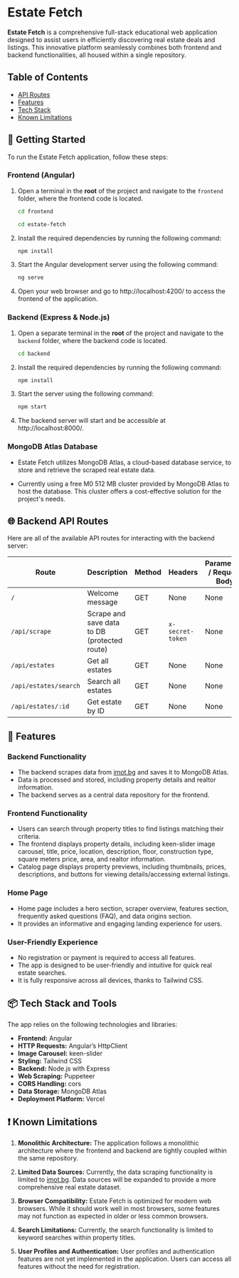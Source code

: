 # Estate Fetch

**Estate Fetch** is a comprehensive full-stack educational web application designed to assist users in efficiently discovering real estate deals and listings. This innovative platform seamlessly combines both frontend and backend functionalities, all housed within a single repository.

## Table of Contents

-   [API Routes](#-backend-api-routes)
-   [Features](#-features)
-   [Tech Stack](#-tech-stack-and-tools)
-   [Known Limitations](#-known-limitations)

## 🚀 Getting Started

To run the Estate Fetch application, follow these steps:

### Frontend (Angular)

1. Open a terminal in the **root** of the project and navigate to the `frontend` folder, where the frontend code is located.

    ```bash
    cd frontend
    ```

    ```bash
    cd estate-fetch
    ```

2. Install the required dependencies by running the following command:

    ```bash
    npm install
    ```

3. Start the Angular development server using the following command:

    ```bash
    ng serve
    ```

4. Open your web browser and go to http://localhost:4200/ to access the frontend of the application.

### Backend (Express & Node.js)

1. Open a separate terminal in the **root** of the project and navigate to the `backend` folder, where the backend code is located.

    ```bash
    cd backend
    ```

2. Install the required dependencies by running the following command:

    ```bash
    npm install
    ```

3. Start the server using the following command:

    ```bash
    npm start
    ```

4. The backend server will start and be accessible at http://localhost:8000/.

### MongoDB Atlas Database

-   Estate Fetch utilizes MongoDB Atlas, a cloud-based database service, to store and retrieve the scraped real estate data.

-   Currently using a free M0 512 MB cluster provided by MongoDB Atlas to host the database. This cluster offers a cost-effective solution for the project's needs.

## 🌐 Backend API Routes

Here are all of the available API routes for interacting with the backend server:

| Route                 | Description                                  | Method | Headers          | Parameters / Request Body |
| --------------------- | -------------------------------------------- | ------ | ---------------- | ------------------------- |
| `/`                   | Welcome message                              | GET    | None             | None                      |
| `/api/scrape`         | Scrape and save data to DB (protected route) | GET    | `x-secret-token` | None                      |
| `/api/estates`        | Get all estates                              | GET    | None             | None                      |
| `/api/estates/search` | Search all estates                           | GET    | None             | None                      |
| `/api/estates/:id`    | Get estate by ID                             | GET    | None             | None                      |

## 🔑 Features

### Backend Functionality

-   The backend scrapes data from [imot.bg](https://www.imot.bg/) and saves it to MongoDB Atlas.
-   Data is processed and stored, including property details and realtor information.
-   The backend serves as a central data repository for the frontend.

### Frontend Functionality

-   Users can search through property titles to find listings matching their criteria.
-   The frontend displays property details, including keen-slider image carousel, title, price, location, description, floor, construction type, square meters price, area, and realtor information.
-   Catalog page displays property previews, including thumbnails, prices, descriptions, and buttons for viewing details/accessing external listings.

### Home Page

-   Home page includes a hero section, scraper overview, features section, frequently asked questions (FAQ), and data origins section.
-   It provides an informative and engaging landing experience for users.

### User-Friendly Experience

-   No registration or payment is required to access all features.
-   The app is designed to be user-friendly and intuitive for quick real estate searches.
-   It is fully responsive across all devices, thanks to Tailwind CSS.

## 📦 Tech Stack and Tools

The app relies on the following technologies and libraries:

-   **Frontend:** Angular
-   **HTTP Requests:** Angular’s HttpClient
-   **Image Carousel:** keen-slider
-   **Styling:** Tailwind CSS
-   **Backend:** Node.js with Express
-   **Web Scraping:** Puppeteer
-   **CORS Handling:** cors
-   **Data Storage:** MongoDB Atlas
-   **Deployment Platform:** Vercel

## ❗ Known Limitations

1. **Monolithic Architecture:** The application follows a monolithic architecture where the frontend and backend are tightly coupled within the same repository.

2. **Limited Data Sources:** Currently, the data scraping functionality is limited to [imot.bg](https://www.imot.bg/). Data sources will be expanded to provide a more comprehensive real estate dataset.

3. **Browser Compatibility:** Estate Fetch is optimized for modern web browsers. While it should work well in most browsers, some features may not function as expected in older or less common browsers.

4. **Search Limitations:** Currently, the search functionality is limited to keyword searches within property titles.

5. **User Profiles and Authentication:** User profiles and authentication features are not yet implemented in the application. Users can access all features without the need for registration.
